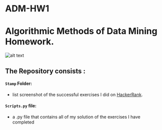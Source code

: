 # ADM-HW1

# Algorithmic Methods of Data Mining Homework.

![alt text](https://photos1.blogger.com/blogger/1244/4149/1600/ML_1col_202.2.jpg "Sapienza Università di Roma")

## The Repository consists :

#### `Stamp` Folder:
* list screenshot of the successful exercises I did on [HackerRank](https://www.hackerrank.com/ "HackerRank Website").

#### `Scripts.py` file:
* a .py file that contains all of my solution of the exercises I have completed




